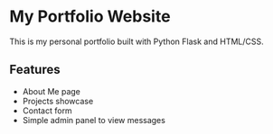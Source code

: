 # My Portfolio Website

This is my personal portfolio built with Python Flask and HTML/CSS.

## Features

- About Me page
- Projects showcase
- Contact form
- Simple admin panel to view messages

